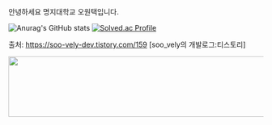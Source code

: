 안녕하세요
명지대학교
오원택입니다.

![Anurag's GitHub stats](https://github-readme-stats.vercel.app/api?username=51taek&show_icons=true&theme=radical)
[![Solved.ac Profile](http://mazassumnida.wtf/api/v2/generate_badge?boj=owt0511)](https://solved.ac/owt0511/)

출처: https://soo-vely-dev.tistory.com/159 [soo_vely의 개발로그:티스토리]

<a href="https://github.com/devxb/gitanimals">
  <img src="https://render.gitanimals.org/lines/51taek?pet-id=664351998537887482" width="1000" height="120"/>
</a>
